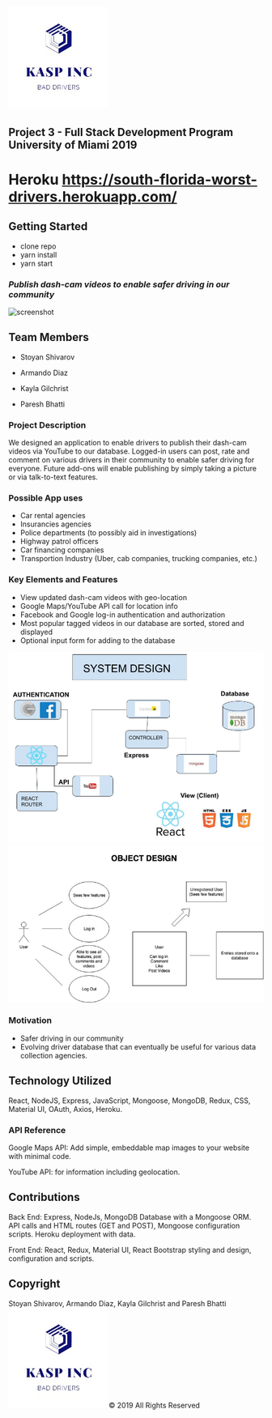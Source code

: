 # ![picture](https://github.com/ss100yan/Bad-Driver/blob/master/client/public/Free_Sample_By_Wix.jpg/)

## Project 3 - Full Stack Development Program University of Miami 2019

# Heroku https://south-florida-worst-drivers.herokuapp.com/

## Getting Started

* clone repo
* yarn install
* yarn start

### *Publish dash-cam videos to enable safer driving in our community*

![screenshot](https://github.com/ss100yan/Bad-Driver/blob/master/client/public/Project3.gif)


## Team Members

- Stoyan Shivarov

- Armando Diaz

- Kayla Gilchrist

- Paresh Bhatti

### Project Description

We designed an application to enable drivers to publish their dash-cam videos via YouTube to our database. 
Logged-in users can post, rate and comment on various drivers in their community to enable safer driving for everyone. 
Future add-ons will enable publishing by simply taking a picture or via talk-to-text features.

### Possible App uses

- Car rental agencies
- Insurancies agencies
- Police departments (to possibly aid in investigations)
- Highway patrol officers
- Car financing companies
- Transportion Industry (Uber, cab companies, trucking companies, etc.) 


### Key Elements and Features

- View updated dash-cam videos with geo-location
- Google Maps/YouTube API call for location info
- Facebook and Google log-in authentication and authorization 
- Most popular tagged videos in our database are sorted, stored and displayed
- Optional input form for adding to the database


![gif of app flow](https://github.com/ss100yan/Bad-Driver/blob/master/client/public/system%20design.jpg/)
![app flow 2](https://github.com/ss100yan/Bad-Driver/blob/master/client/public/Object%20Design.jpg/) 

### Motivation
- Safer driving in our community
- Evolving driver database that can eventually be useful for various data collection agencies.

## Technology Utilized

React, NodeJS, Express, JavaScript, Mongoose, MongoDB, Redux, CSS, Material UI, OAuth,  Axios, Heroku.
 

### API Reference

Google Maps API: Add simple, embeddable map images to your website with minimal code.

YouTube API: for information including geolocation.

## Contributions

Back End: Express, NodeJs, MongoDB Database with a Mongoose ORM. API calls and HTML routes (GET and POST), Mongoose configuration scripts. Heroku deployment with data.

Front End: React, Redux, Material UI, React Bootstrap styling and design, configuration and scripts.

## Copyright
Stoyan Shivarov, Armando Diaz, Kayla Gilchrist and Paresh Bhatti
![picture](https://github.com/ss100yan/Bad-Driver/blob/master/client/public/Free_Sample_By_Wix.jpg/)© 2019 All Rights Reserved
